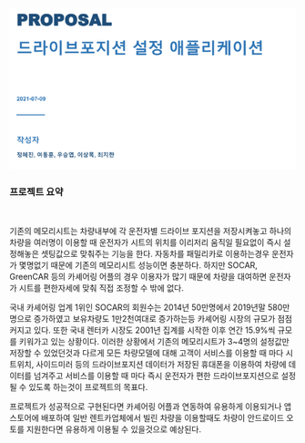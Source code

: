 <p align="center"><img src="1.PNG"></p>

### 프로젝트 요약
<br>

 기존의 메모리시트는 차량내부에 각 운전자별 드라이브 포지션을 저장시켜놓고 하나의 차량을 여러명이 이용할 때 운전자가 시트의 위치를 이리저리 움직일 필요없이 즉시 설정해놓은 셋팅값으로 맞춰주는 기능을 한다. 자동차를 패밀리카로 이용하는경우 운전자가 몇명없기 때문에 기존의 메모리시트 성능이면 충분하다. 하지만 SOCAR, GreenCAR 등의 카셰어링 어플의 경우 이용자가 많기 때문에 차량을 대여하면 운전자가 시트를 편한자세에 맞춰 직접 조정할 수 밖에 없다.

 국내 카셰어링 업계 1위인 SOCAR의 회원수는 2014년 50만명에서 2019년말 580만명으로 증가하였고 보유차량도 1만2천여대로 증가하는등 카셰어링 시장의 규모가 점점 커지고 있다. 또한 국내 렌터카 시장도 2001년 집계를 시작한 이후 연간 15.9%씩 규모를 키워가고 있는 상황이다. 이러한 상황에서 기존의 메모리시트가 3~4명의 설정값만 저장할 수 있었던것과 다르게 모든 차량모델에 대해 고객이 서비스를 이용할 때 마다 시트위치, 사이드미러 등의 드라이브포지션 데이터가 저장된 휴대폰을 이용하여 차량에 데이터를 넘겨주고 서비스를 이용할 때 마다 즉시 운전자가 편한 드라이브포지션으로 설정될 수 있도록 하는것이 프로젝트의 목표다.

 프로젝트가 성공적으로 구현된다면 카셰어링 어플과 연동하여 유용하게 이용되거나 앱스토어에 배포하여 일반 렌트카업체에서 빌린 차량을 이용할때도 차량이 안드로이드 오토를 지원한다면 유용하게 이용될 수 있을것으로 예상된다.
